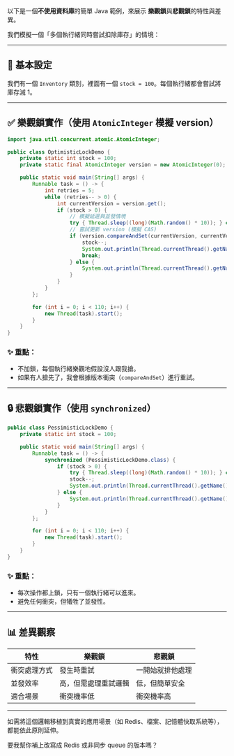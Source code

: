 以下是一個**不使用資料庫**的簡單 Java 範例，來展示 **樂觀鎖**與**悲觀鎖**的特性與差異。

我們模擬一個「多個執行緒同時嘗試扣除庫存」的情境：

---

## 🔧 基本設定

我們有一個 `Inventory` 類別，裡面有一個 `stock = 100`。每個執行緒都會嘗試將庫存減 1。

---

## ✅ 樂觀鎖實作（使用 `AtomicInteger` 模擬 version）

```java
import java.util.concurrent.atomic.AtomicInteger;

public class OptimisticLockDemo {
    private static int stock = 100;
    private static final AtomicInteger version = new AtomicInteger(0);

    public static void main(String[] args) {
        Runnable task = () -> {
            int retries = 5;
            while (retries-- > 0) {
                int currentVersion = version.get();
                if (stock > 0) {
                    // 模擬延遲與並發情境
                    try { Thread.sleep((long)(Math.random() * 10)); } catch (InterruptedException ignored) {}
                    // 嘗試更新 version (模擬 CAS)
                    if (version.compareAndSet(currentVersion, currentVersion + 1)) {
                        stock--;
                        System.out.println(Thread.currentThread().getName() + " 成功扣庫存，剩餘：" + stock);
                        break;
                    } else {
                        System.out.println(Thread.currentThread().getName() + " 發現版本衝突，重試...");
                    }
                }
            }
        };

        for (int i = 0; i < 110; i++) {
            new Thread(task).start();
        }
    }
}
```

### ✨ 重點：

* 不加鎖，每個執行緒樂觀地假設沒人跟我搶。
* 如果有人搶先了，我會根據版本衝突（`compareAndSet`）進行重試。

---

## 🔒 悲觀鎖實作（使用 `synchronized`）

```java
public class PessimisticLockDemo {
    private static int stock = 100;

    public static void main(String[] args) {
        Runnable task = () -> {
            synchronized (PessimisticLockDemo.class) {
                if (stock > 0) {
                    try { Thread.sleep((long)(Math.random() * 10)); } catch (InterruptedException ignored) {}
                    stock--;
                    System.out.println(Thread.currentThread().getName() + " 扣庫存成功，剩餘：" + stock);
                } else {
                    System.out.println(Thread.currentThread().getName() + " 沒有庫存了");
                }
            }
        };

        for (int i = 0; i < 110; i++) {
            new Thread(task).start();
        }
    }
}
```

### ✨ 重點：

* 每次操作都上鎖，只有一個執行緒可以進來。
* 避免任何衝突，但犧牲了並發性。

---

## 📊 差異觀察

| 特性     | 樂觀鎖        | 悲觀鎖      |
| ------ | ---------- | -------- |
| 衝突處理方式 | 發生時重試      | 一開始就排他處理 |
| 並發效率   | 高，但需處理重試邏輯 | 低，但簡單安全  |
| 適合場景   | 衝突機率低      | 衝突機率高    |

---

如需將這個邏輯移植到真實的應用場景（如 Redis、檔案、記憶體快取系統等），都能依此原則延伸。

要我幫你補上改寫成 Redis 或非同步 queue 的版本嗎？
